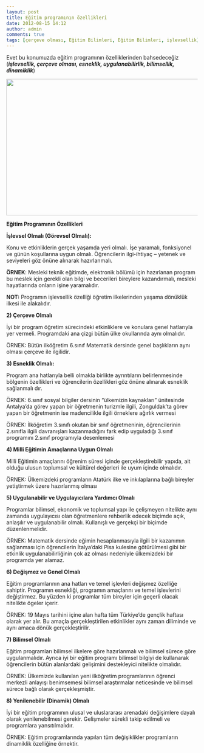 ```yaml
---
layout: post
title: Eğitim programının özellikleri
date: 2012-08-15 14:12
author: admin
comments: true
tags: [çerçeve olması, Eğitim Bilimleri, Eğitim Bilimleri, işlevsellik]
---
```

Evet bu konumuzda eğitim programının özelliklerinden bahsedeceğiz (<em><strong>işlevsellik, çerçeve olması, esneklik, uygulanabilirlik, bilimsellik, dinamiklik</strong></em>)

<a href="http://egitimvaktim.com/dosyalar/2012/08/eğitim-programının-özellikleri.jpg"><img class="alignnone size-full wp-image-7268" title="eğitim programının özellikleri" src="http://egitimvaktim.com/dosyalar/2012/08/eğitim-programının-özellikleri.jpg" alt="" width="546" height="359" /></a>

<strong>Eğitim Programının Özellikleri</strong>

<strong>İşlevsel Olmalı (Görevsel Olmalı):</strong>

Konu ve etkinliklerin gerçek yaşamda yeri olmalı. İşe yaramalı, fonksiyonel ve günün koşullarına uygun olmalı. Öğrencilerin ilgi-ihtiyaç – yetenek ve seviyeleri göz önüne alınarak hazırlanmalı.

<strong>ÖRNEK</strong>: Mesleki teknik eğitimde, elektronik bölümü için hazırlanan program bu meslek için gerekli olan bilgi ve becerileri bireylere kazandırmalı, mesleki hayatlarında onların işine yaramalıdır.

<strong>NOT:</strong> Programın işlevsellik özelliği öğretim ilkelerinden yaşama dönüklük ilkesi ile alakalıdır.

<strong>2) Çerçeve Olmalı</strong>

İyi bir program öğretim sürecindeki etkinliklere ve konulara genel hatlarıyla yer vermeli. Programdaki ana çizgi bütün ülke okullarında aynı olmalıdır.

ÖRNEK: Bütün ilköğretim 6.sınıf Matematik dersinde genel başlıkların aynı olması çerçeve ile ilgilidir.

<strong>3) Esneklik Olmalı:</strong>

Program ana hatlarıyla belli olmakla birlikte ayrıntıların belirlenmesinde bölgenin özellikleri ve öğrencilerin özellikleri göz önüne alınarak esneklik sağlanmalı dır.

ÖRNEK: 6.sınıf sosyal bilgiler dersinin “ülkemizin kaynakları” ünitesinde Antalya’da görev yapan bir öğretmenin turizmle ilgili, Zonguldak’ta görev yapan bir öğretmenin ise madencilikle ilgili örneklere ağırlık vermesi

ÖRNEK: İlköğretim 3.sınıfı okutan bir sınıf öğretmeninin, öğrencilerinin 2.sınıfla ilgili davranışları kazanmadığını fark edip uyguladığı 3.sınıf programını 2.sınıf programıyla desenlemesi

<strong>4) Milli Eğitimin Amaçlarına Uygun Olmalı</strong>

Milli Eğitimin amaçlarını öğrenim süresi içinde gerçekleştirebilir yapıda, ait olduğu ulusun toplumsal ve kültürel değerleri ile uyum içinde olmalıdır.

ÖRNEK: Ülkemizdeki programların Atatürk ilke ve inkılaplarına bağlı bireyler yetiştirmek üzere hazırlanmış olması

<strong>5) Uygulanabilir ve Uygulayıcılara Yardımcı Olmalı</strong>

Programlar bilimsel, ekonomik ve toplumsal yapı ile çelişmeyen nitelikte aynı zamanda uygulayıcısı olan öğretmenlere rehberlik edecek biçimde açık, anlaşılır ve uygulanabilir olmalı. Kullanışlı ve gerçekçi bir biçimde düzenlenmelidir.

ÖRNEK: Matematik dersinde eğimin hesaplanmasıyla ilgili bir kazanımın sağlanması için öğrencilerin İtalya’daki Pisa kulesine götürülmesi gibi bir etkinlik uygulanabilirliğinin çok az olması nedeniyle ülkemizdeki bir programda yer alamaz.

<strong>6) Değişmez ve Genel Olmalı</strong>

Eğitim programlarının ana hatları ve temel işlevleri değişmez özelliğe sahiptir. Programın esnekliği, programın amaçlarını ve temel işlevlerini değiştirmez. Bu yüzden ki programlar tüm bireyler için geçerli olacak nitelikte ögeler içerir.

ÖRNEK: 19 Mayıs tarihini içine alan hafta tüm Türkiye’de gençlik haftası olarak yer alır. Bu amaçla gerçekleştirilen etkinlikler aynı zaman diliminde ve aynı amaca dönük gerçekleştirilir.

<strong>7) Bilimsel Olmalı</strong>

Eğitim programları bilimsel ilkelere göre hazırlanmalı ve bilimsel sürece göre uygulanmalıdır. Ayrıca iyi bir eğitim programı bilimsel bilgiyi de kullanarak öğrencilerin bütün alanlardaki gelişimini destekleyici nitelikte olmalıdır.

ÖRNEK: Ülkemizde kullanılan yeni ilköğretim programlarının öğrenci merkezli anlayışı benimsemesi bilimsel araştırmalar neticesinde ve bilimsel sürece bağlı olarak gerçekleşmiştir.

<strong>8) Yenilenebilir (Dinamik) Olmalı</strong>

İyi bir eğitim programının ulusal ve uluslararası arenadaki değişimlere dayalı olarak yenilenebilmesi gerekir. Gelişmeler sürekli takip edilmeli ve programlara yansıtılmalıdır.

ÖRNEK: Eğitim programlarında yapılan tüm değişiklikler programların dinamiklik özelliğine örnektir.
